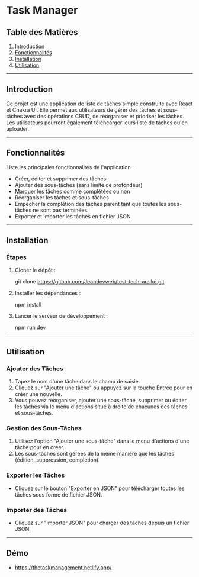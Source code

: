 # Task Manager

## Table des Matières
1. [Introduction](#introduction)
2. [Fonctionnalités](#fonctionnalités)
3. [Installation](#installation)
4. [Utilisation](#utilisation)

---

## Introduction

Ce projet est une application de liste de tâches simple construite avec React et Chakra UI. Elle permet aux utilisateurs de gérer des tâches et sous-tâches avec des opérations CRUD, de réorganiser et prioriser les tâches. 
Les utilisateurs pourront également téléhcarger leurs liste de tâches ou en uploader.

---

## Fonctionnalités
Liste les principales fonctionnalités de l'application :

- Créer, éditer et supprimer des tâches
- Ajouter des sous-tâches (sans limite de profondeur)
- Marquer les tâches comme complétées ou non
- Réorganiser les tâches et sous-tâches
- Empêcher la complétion des tâches parent tant que toutes les sous-tâches ne sont pas terminées
- Exporter et importer les tâches en fichier JSON

---

## Installation

### Étapes
1. Cloner le dépôt :
   
   git clone https://github.com/Jeandevweb/test-tech-araiko.git



2. Installer les dépendances :

   npm install


3. Lancer le serveur de développement :

   npm run dev

---

## Utilisation

### Ajouter des Tâches
1. Tapez le nom d'une tâche dans le champ de saisie.
2. Cliquez sur "Ajouter une tâche" ou appuyez sur la touche Entrée pour en créer une nouvelle.
3. Vous pouvez réorganiser, ajouter une sous-tâche, supprimer ou éditer les tâches via le menu d'actions situé à droite de chacunes des tâches et sous-tâches.

### Gestion des Sous-Tâches
1. Utilisez l'option "Ajouter une sous-tâche" dans le menu d'actions d'une tâche pour en créer.
2. Les sous-tâches sont gérées de la même manière que les tâches (édition, suppression, complétion).

### Exporter les Tâches
- Cliquez sur le bouton "Exporter en JSON" pour télécharger toutes les tâches sous forme de fichier JSON.

### Importer des Tâches
- Cliquez sur "Importer JSON" pour charger des tâches depuis un fichier JSON.

---

## Démo

- https://thetaskmanagement.netlify.app/
